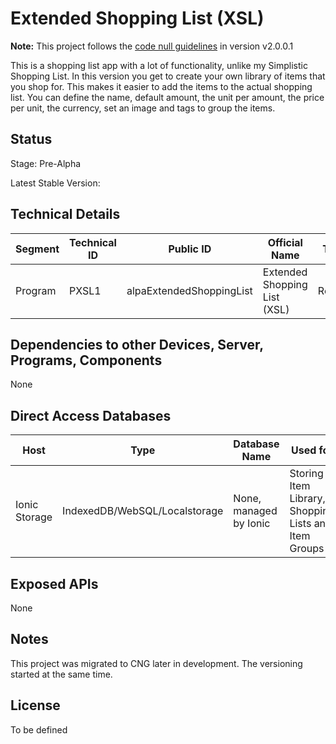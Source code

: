 # Extended Shopping List (XSL)

**Note:** This project follows the [code null guidelines](https://github.com/code-null/organization/blob/main/guidelines.md) in version v2.0.0.1

This is a shopping list app with a lot of functionality, unlike my Simplistic Shopping List. In this version you get to create your own library of items that you shop for. This makes it easier to add the items to the actual shopping list. You can define the name, default amount, the unit per amount, the price per unit, the currency, set an image and tags to group the items.

## Status

Stage: Pre-Alpha

Latest Stable Version:

## Technical Details

| Segment | Technical ID | Public ID                | Official Name                | Type   | Requires Accounts | Technology                            | Versioning                                     |
| ------- | ------------ | ------------------------ | ---------------------------- | ------ | ----------------- | ------------------------------------- | ---------------------------------------------- |
| Program | PXSL1        | alpaExtendedShoppingList | Extended Shopping List (XSL) | Record | false             | Ionic/Angular 5.6.7, Capacitor 3.0.0. | [CDN](https://github.com/code-null/versioning) |

## Dependencies to other Devices, Server, Programs, Components

None

## Direct Access Databases

| Host          | Type                          | Database Name          | Used for                                             |
| ------------- | ----------------------------- | ---------------------- | ---------------------------------------------------- |
| Ionic Storage | IndexedDB/WebSQL/Localstorage | None, managed by Ionic | Storing Item Library, Shopping Lists and Item Groups |

## Exposed APIs

None

## Notes

This project was migrated to CNG later in development. The versioning started at the same time.

## License

To be defined

